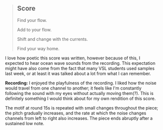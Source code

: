 > ## Score
> 
> Find your flow.
> 
> Add to your flow.
> 
> Shift and change with the currents.
> 
> Find your way home.


I love how poetic this score was written, however because of this, I expected to hear ocean wave sounds from the recording. This expectation might have also come from the fact that many VSL students used samples last week, or at least it was talked about a lot from what I can remember.

**Recording:**
I enjoyed the playfulness of the recording. I liked how the noise would travel from one channel to another; it feels like I'm constantly following the sound with my eyes without actually moving them(?). This is definitely something I would think about for my own rendition of this score.

The motif at round 15s is repeated with small changes throughout the piece; the pitch gradually increases, and the rate at which the noise changes channels from left to right also increases. The piece ends abruptly after a sustained low note.